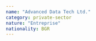 ```yaml
---
name: "Advanced Data Tech Ltd."
category: private-sector
nature: "Entreprise"
nationality: BGR
---
```

    